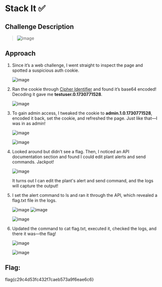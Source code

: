 # Stack It ✅

## Challenge Description
> ![image](https://github.com/user-attachments/assets/3f3413c3-2367-4924-b0c7-b80fd1eec11a)

## Approach
1. Since it’s a web challenge, I went straight to inspect the page and spotted a suspicious auth cookie.

   ![image](https://github.com/user-attachments/assets/c642f223-3b67-453b-9dc7-ba0c5e10fbcd)

2. Ran the cookie through [Cipher Identifier](https://www.dcode.fr/cipher-identifier) and found it’s base64 encoded! Decoding it gave me **testuser.0.1730771528**.

   ![image](https://github.com/user-attachments/assets/ebbc5002-f270-4410-8a19-9215ccf2521d)

3. To gain admin access, I tweaked the cookie to **admin.1.0.1730771528**, encoded it back, set the cookie, and refreshed the page. Just like that—I was in as admin!

   ![image](https://github.com/user-attachments/assets/a43085df-17d7-46c9-ad5d-1258ea128a44)

   ![image](https://github.com/user-attachments/assets/cb532c53-1b24-4f28-8f36-6f509fe6854b)

4. Looked around but didn’t see a flag. Then, I noticed an API documentation section and found I could edit plant alerts and send commands. Jackpot!

   ![image](https://github.com/user-attachments/assets/e6aa0b89-8822-4d59-b841-cebf35bef9ba)

   It turns out I can edit the plant's alert and send command, and the logs will capture the output!

6. I set the alert command to ls and ran it through the API, which revealed a flag.txt file in the logs.
   
   ![image](https://github.com/user-attachments/assets/1e85e534-09f2-4db7-9caa-74e94ab08abd) ![image](https://github.com/user-attachments/assets/421c3c22-10a3-436e-8ab7-28b8df040524)

   ![image](https://github.com/user-attachments/assets/ff61283e-8785-490d-91b3-3b66c59aeaaa)

8. Updated the command to cat flag.txt, executed it, checked the logs, and there it was—the flag!

   ![image](https://github.com/user-attachments/assets/f281241a-2cd9-459d-bdc0-c954e1c8d888)

   ![image](https://github.com/user-attachments/assets/ee664308-f62d-4e94-9140-59a1f923fc22)
  
## Flag: 
flag{c29c4d53fc432f7caeb573a9f6eae6c6}




   
